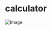 # calculator

![Image](https://github.com/user-attachments/assets/3d6a7f7c-7309-42ae-8f38-26dde983647a)
